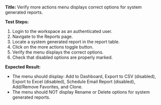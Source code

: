 **Title:** Verify more actions menu displays correct options for system generated reports.

**Test Steps:**
1. Login to the workspace as an authenticated user.
2. Navigate to the Reports page.
3. Locate a system generated report in the report table.
4. Click on the more actions toggle button.
5. Verify the menu displays the correct options.
6. Check that disabled options are properly marked.

**Expected Result:**
* The menu should display: Add to Dashboard, Export to CSV (disabled), Export to Excel (disabled), Schedule Email Report (disabled), Add/Remove Favorites, and Clone.
* The menu should NOT display Rename or Delete options for system generated reports.